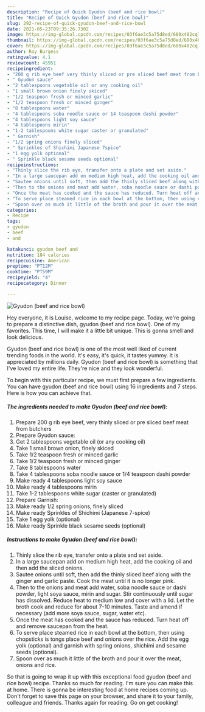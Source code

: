 ```yaml
---
description: "Recipe of Quick Gyudon (beef and rice bowl)"
title: "Recipe of Quick Gyudon (beef and rice bowl)"
slug: 292-recipe-of-quick-gyudon-beef-and-rice-bowl
date: 2021-05-23T09:35:26.730Z
image: https://img-global.cpcdn.com/recipes/03f6ae3c5a75d8ed/680x482cq70/gyudon-beef-and-rice-bowl-recipe-main-photo.jpg
thumbnail: https://img-global.cpcdn.com/recipes/03f6ae3c5a75d8ed/680x482cq70/gyudon-beef-and-rice-bowl-recipe-main-photo.jpg
cover: https://img-global.cpcdn.com/recipes/03f6ae3c5a75d8ed/680x482cq70/gyudon-beef-and-rice-bowl-recipe-main-photo.jpg
author: Roy Burgess
ratingvalue: 4.1
reviewcount: 45951
recipeingredient:
- "200 g rib eye beef very thinly sliced or pre sliced beef meat from butchers"
- " Gyudon sauce"
- "2 tablespoons vegetable oil or any cooking oil"
- "1 small brown onion finely skiced"
- "1/2 teaspoon fresh or minced garlic"
- "1/2 teaspoon fresh or minced ginger"
- "8 tablespoons water"
- "4 tablespoons soba noodle sauce or 14 teaspoon dashi powder"
- "4 tablespoons light soy sauce"
- "4 tablespoons mirin"
- "1-2 tablespoons white sugar caster or granulated"
- " Garnish"
- "1/2 spring onions finely sliced"
- " Sprinkles of Shichimi Japanese 7spice"
- "1 egg yolk optional"
- " Sprinkle black sesame seeds optional"
recipeinstructions:
- "Thinly slice the rib eye, transfer onto a plate and set aside."
- "In a large saucepan add on medium high heat, add the cooking oil and then add the sliced onions."
- "Sautee onions until soft, then add the thinly sliced beef along with the ginger and garlic paste. Cook the meat until it is no longer pink."
- "Then to the onions and meat add water, soba noodle sauce or dashi powder, light soya sauce, mirin and sugar. Stir continuously until sugar has dissolved. Reduce heat to medium low and cover with a lid. Let the broth cook and reduce for about 7-10 minutes. Taste and amend if necessary (add more soya sauce, sugar, water etc)."
- "Once the meat has cooked and the sauce has reduced. Turn heat off and remove saucepan from the heat."
- "To serve place steamed rice in each bowl at the bottom, then using chopsticks is tongs place beef and onions over the rice. Add the egg yolk (optional) and garnish with spring onions, shichimi and sesame seeds (optional)."
- "Spoon over as much it little of the broth and pour it over the meat, onions and rice."
categories:
- Recipe
tags:
- gyudon
- beef
- and

katakunci: gyudon beef and 
nutrition: 184 calories
recipecuisine: American
preptime: "PT12M"
cooktime: "PT59M"
recipeyield: "4"
recipecategory: Dinner

---
```



![Gyudon (beef and rice bowl)](https://img-global.cpcdn.com/recipes/03f6ae3c5a75d8ed/680x482cq70/gyudon-beef-and-rice-bowl-recipe-main-photo.jpg)

Hey everyone, it is Louise, welcome to my recipe page. Today, we're going to prepare a distinctive dish, gyudon (beef and rice bowl). One of my favorites. This time, I will make it a little bit unique. This is gonna smell and look delicious.



Gyudon (beef and rice bowl) is one of the most well liked of current trending foods in the world. It's easy, it's quick, it tastes yummy. It is appreciated by millions daily. Gyudon (beef and rice bowl) is something that I've loved my entire life. They're nice and they look wonderful.


To begin with this particular recipe, we must first prepare a few ingredients. You can have gyudon (beef and rice bowl) using 16 ingredients and 7 steps. Here is how you can achieve that.

<!--inarticleads1-->

##### The ingredients needed to make Gyudon (beef and rice bowl):

1. Prepare 200 g rib eye beef, very thinly sliced or pre sliced beef meat from butchers
1. Prepare  Gyudon sauce:
1. Get 2 tablespoons vegetable oil (or any cooking oil)
1. Take 1 small brown onion, finely skiced
1. Take 1/2 teaspoon fresh or minced garlic
1. Take 1/2 teaspoon fresh or minced ginger
1. Take 8 tablespoons water
1. Take 4 tablespoons soba noodle sauce or 1/4 teaspoon dashi powder
1. Make ready 4 tablespoons light soy sauce
1. Make ready 4 tablespoons mirin
1. Take 1-2 tablespoons white sugar (caster or granulated)
1. Prepare  Garnish:
1. Make ready 1/2 spring onions, finely sliced
1. Make ready  Sprinkles of Shichimi (Japanese 7-spice)
1. Take 1 egg yolk (optional)
1. Make ready  Sprinkle black sesame seeds (optional)




<!--inarticleads2-->

##### Instructions to make Gyudon (beef and rice bowl):

1. Thinly slice the rib eye, transfer onto a plate and set aside.
1. In a large saucepan add on medium high heat, add the cooking oil and then add the sliced onions.
1. Sautee onions until soft, then add the thinly sliced beef along with the ginger and garlic paste. Cook the meat until it is no longer pink.
1. Then to the onions and meat add water, soba noodle sauce or dashi powder, light soya sauce, mirin and sugar. Stir continuously until sugar has dissolved. Reduce heat to medium low and cover with a lid. Let the broth cook and reduce for about 7-10 minutes. Taste and amend if necessary (add more soya sauce, sugar, water etc).
1. Once the meat has cooked and the sauce has reduced. Turn heat off and remove saucepan from the heat.
1. To serve place steamed rice in each bowl at the bottom, then using chopsticks is tongs place beef and onions over the rice. Add the egg yolk (optional) and garnish with spring onions, shichimi and sesame seeds (optional).
1. Spoon over as much it little of the broth and pour it over the meat, onions and rice.




So that is going to wrap it up with this exceptional food gyudon (beef and rice bowl) recipe. Thanks so much for reading. I'm sure you can make this at home. There is gonna be interesting food at home recipes coming up. Don't forget to save this page on your browser, and share it to your family, colleague and friends. Thanks again for reading. Go on get cooking!
